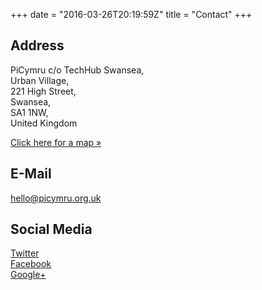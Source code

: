 +++
date = "2016-03-26T20:19:59Z"
title = "Contact"
+++

## Address
PiCymru c/o TechHub Swansea,  
Urban Village,  
221 High Street,  
Swansea,  
SA1 1NW,  
United Kingdom  

[Click here for a map &raquo;](https://maps.google.com/?saddr=Current+Location&daddr=51.6232785,-3.942076899999961&driving)

## E-Mail
[hello@picymru.org.uk](mailto://hello@picymru.org.uk)

## Social Media
[Twitter](https://twitter.com/picymru)  
[Facebook](https:////facebook.com/picymru)  
[Google+](https//plus.google.com/107513794046186817633)  
